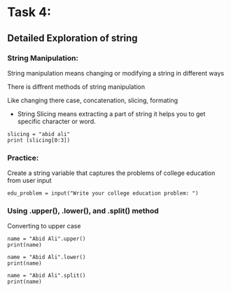 
# Task 4:

## Detailed Exploration of string

### String Manipulation:

String manipulation means changing or modifying a string in different ways

There is diffrent methods of string manipulation 

Like changing there case, concatenation, slicing, formating 

- String Slicing means extracting a part of string it helps you to get specific character or word.

```
slicing = "abid ali"
print (slicing[0:3])
```
### Practice:

Create a string variable that captures the problems of college education from user input

```
edu_problem = input("Write your college education problem: ")

```

### Using .upper(), .lower(), and .split() method

Converting to upper case

```
name = "Abid Ali".upper()
print(name)
```
```
name = "Abid Ali".lower()
print(name)
```

```
name = "Abid Ali".split()
print(name)

```
